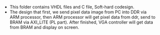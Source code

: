 - This folder contains VHDL files and C file, Soft-hard codesign.
- The design that first, we send pixel data image from PC into DDR via ARM processor, then ARM processor will get pixel data from ddr, send to BRAM via AXI_LITE (PL part). After finished, VGA controller will get data from BRAM and display on screen.